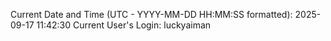 Current Date and Time (UTC - YYYY-MM-DD HH:MM:SS formatted): 2025-09-17 11:42:30
Current User's Login: luckyaiman
